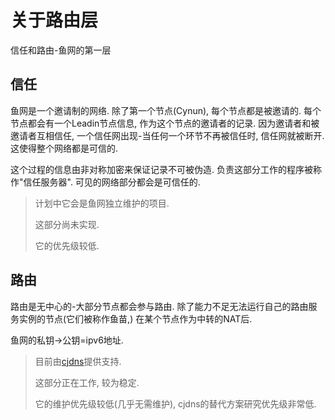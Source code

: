 # 关于路由层
信任和路由-鱼网的第一层

## 信任
鱼网是一个邀请制的网络. 除了第一个节点(Cynun), 每个节点都是被邀请的. 
每个节点都会有一个Leadin节点信息, 作为这个节点的邀请者的记录. 
因为邀请者和被邀请者互相信任, 一个信任网出现-当任何一个环节不再被信任时, 信任网就被断开. 这使得整个网络都是可信的. 

这个过程的信息由非对称加密来保证记录不可被伪造. 负责这部分工作的程序被称作"信任服务器". 可见的网络部分都会是可信任的. 

> 计划中它会是鱼网独立维护的项目. 
>
> 这部分尚未实现. 
>
> 它的优先级较低. 

## 路由
路由是无中心的-大部分节点都会参与路由. 
除了能力不足无法运行自己的路由服务实例的节点(它们被称作鱼苗,) 在某个节点作为中转的NAT后. 

鱼网的私钥->公钥=ipv6地址.

> 目前由[cjdns](https://github.com/cjdelisle/cjdns)提供支持.
>
> 这部分正在工作, 较为稳定. 
>
> 它的维护优先级较低(几乎无需维护), cjdns的替代方案研究优先级非常低.
